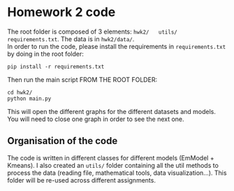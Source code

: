 # Homework 2 code
The root folder is composed of 3 elements: `hwk2/   utils/  requirements.txt`.
The data is in `hwk2/data/`.\
In order to run the code, please install the requirements in `requirements.txt` by doing in the root folder:
```$xslt
pip install -r requirements.txt
```
Then run the main script FROM THE ROOT FOLDER:
```$xslt
cd hwk2/
python main.py
```
This will open the different graphs for the different datasets and models. You will need to close one graph in order to see the next one.

## Organisation of the code
The code is written in different classes for different models (EmModel + Kmeans). I also created an `utils/` folder containing all the util methods to process the data (reading file, mathematical tools, data visualization...). This folder will be re-used across different assignments.